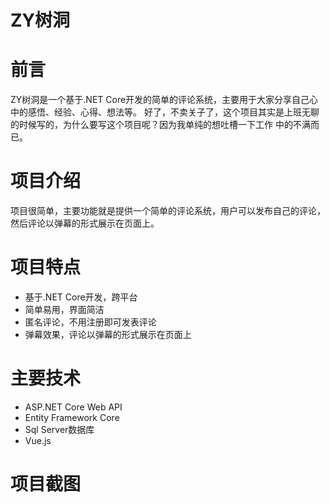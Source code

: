 # ZY树洞
# 前言
ZY树洞是一个基于.NET Core开发的简单的评论系统，主要用于大家分享自己心中的感悟、经验、心得、想法等。
好了，不卖关子了，这个项目其实是上班无聊的时候写的，为什么要写这个项目呢？因为我单纯的想吐槽一下工作
中的不满而已。

# 项目介绍
项目很简单，主要功能就是提供一个简单的评论系统，用户可以发布自己的评论，然后评论以弹幕的形式展示在页面上。

# 项目特点
- 基于.NET Core开发，跨平台
- 简单易用，界面简洁
- 匿名评论，不用注册即可发表评论
- 弹幕效果，评论以弹幕的形式展示在页面上

# 主要技术
- ASP.NET Core Web API
- Entity Framework Core
- Sql Server数据库
- Vue.js

# 项目截图
